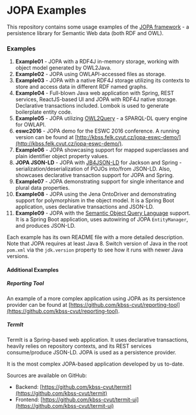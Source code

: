 # JOPA Examples

This repository contains some usage examples of the [JOPA framework](https://github.com/kbss-cvut/jopa) - a persistence library
for Semantic Web data (both RDF and OWL).

### Examples

1. **Example01** - JOPA with a RDF4J in-memory storage, working with object model generated by OWL2Java.
2. **Example02** - JOPA using OWLAPI-accessed files as storage.
3. **Example03** - JOPA with a native RDF4J storage utilizing its contexts to store and access data in different RDF named graphs.
4. **Example04** - Full-blown Java web application with Spring, REST services, ReactJS-based UI and JOPA with RDF4J native storage. 
Declarative transactions included. Lombok is used to generate boilerplate entity code.
5. **Example05** - JOPA utilizing [OWL2Query](https://kbss.felk.cvut.cz/web/portal/owl2query) - a SPARQL-DL query engine for OWLAPI.
6. **eswc2016** - JOPA demo for the ESWC 2016 conference. A running version can be found at 
[http://kbss.felk.cvut.cz/jopa-eswc-demo/](http://kbss.felk.cvut.cz/jopa-eswc-demo/).
7. **Example06** - JOPA showcasing support for mapped superclasses and plain identifier object property values.
8. **JOPA JSON-LD** - JOPA with [JB4JSON-LD](https://github.com/kbss-cvut/jb4jsonld) for Jackson and Spring - 
serialization/deserialization of POJOs into/from JSON-LD. Also, showcases declarative transaction support for JOPA and Spring.
9. **Example07** - JOPA demonstrating support for single inheritance and plural data properties.
10. **Example08** - JOPA using the Jena OntoDriver and demonstrating support for polymorphism in the object model. 
It is a Spring Boot application, uses declarative transactions and JSON-LD.
11. **Example09** - JOPA with the [Semantic Object Query Language](https://github.com/kbss-cvut/jopa/wiki/Semantic-Object-Query-Language)
 support. It is a Spring Boot application, uses autowiring of JOPA `EntityManager`, and produces JSON-LD.

Each example has its own README file with a more detailed description. Note that JOPA requires at least Java 8. Switch version of Java
in the root `pom.xml` via the `jdk.version` property to see how it runs with newer Java versions.

#### Additional Examples

##### Reporting Tool

An example of a more complex application using JOPA as its persistence provider can be found at 
[https://github.com/kbss-cvut/reporting-tool](https://github.com/kbss-cvut/reporting-tool).

##### TermIt

TermIt is a Spring-based web application. It uses declarative transactions, heavily relies on repository contexts, and its 
REST services consume/produce JSON-LD. JOPA is used as a persistence provider.

It is the most complex JOPA-based application developed by us to-date.

Sources are available on GitHub:
* Backend: [https://github.com/kbss-cvut/termit](https://github.com/kbss-cvut/termit)
* Frontend: [https://github.com/kbss-cvut/termit-ui](https://github.com/kbss-cvut/termit-ui)
